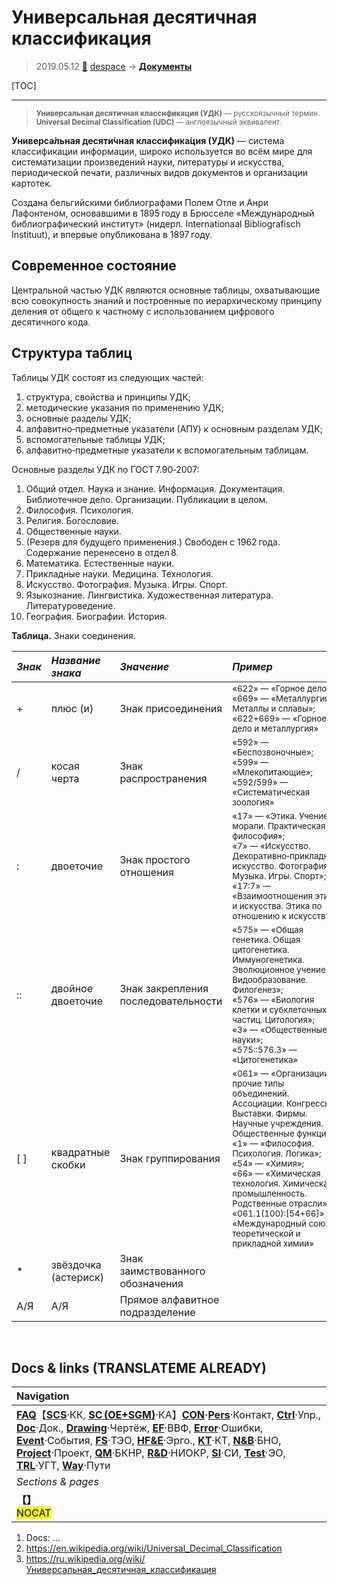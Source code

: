 # Универсальная десятичная классификация
> 2019.05.12 [🚀](../index/index.md) [despace](index.md) → **[Документы](doc.md)**

[TOC]

---

> <small>**Универсальная десятичная классификация (УДК)** — русскоязычный термин. **Universal Decimal Classification (UDC)** — англоязычный эквивалент.</small>

**Универса́льная десяти́чная классифика́ция (УДК)** — система классификации информации, широко используется во всём мире для систематизации произведений науки, литературы и искусства, периодической печати, различных видов документов и организации картотек.

Создана бельгийскими библиографами Полем Отле и Анри Лафонтеном, основавшими в 1895 году в Брюсселе «Международный библиографический институт» (нидерл. Internationaal Bibliografisch Instituut), и впервые опубликована в 1897 году.



## Современное состояние
Центральной частью УДК являются основные таблицы, охватывающие всю совокупность знаний и построенные по иерархическому принципу деления от общего к частному с использованием цифрового десятичного кода.



## Структура таблиц
Таблицы УДК состоят из следующих частей:

   1. структура, свойства и принципы УДК;
   1. методические указания по применению УДК;
   1. основные разделы УДК;
   1. алфавитно‑предметные указатели (АПУ) к основным разделам УДК;
   1. вспомогательные таблицы УДК;
   1. алфавитно‑предметные указатели к вспомогательным таблицам.

Основные разделы УДК по ГОСТ 7.90‑2007:

   1. Общий отдел. Наука и знание. Информация. Документация. Библиотечное дело. Организации. Публикации в целом.
   1. Философия. Психология.
   1. Религия. Богословие.
   1. Общественные науки.
   1. (Резерв для будущего применения.) Свободен с 1962 года. Содержание перенесено в отдел 8.
   1. Математика. Естественные науки.
   1. Прикладные науки. Медицина. Технология.
   1. Искусство. Фотография. Музыка. Игры. Спорт.
   1. Языкознание. Лингвистика. Художественная литература. Литературоведение.
   1. География. Биографии. История.

**Таблица.** Знаки соединения.

|*Знак*|*Название знака*|*Значение*|*Пример*|
|:-|:-|:-|:-|
|+|плюс (и)|Знак присоединения|<sup>«622» — «Горное дело»;<br> «669» — «Металлургия. Металлы и сплавы»;<br> «622+669» — «Горное дело и металлургия»</sup>|
|/|косая черта|Знак распространения|<sup>«592» — «Беспозвоночные»;<br> «599» — «Млекопитающие»;<br> «592/599» — «Систематическая зоология»</sup>|
|:|двоеточие|Знак простого отношения|<sup>«17» — «Этика. Учение о морали. Практическая философия»;<br> «7» — «Искусство. Декоративно‑прикладное искусство. Фотография. Музыка. Игры. Спорт»;<br> «17:7» — «Взаимоотношения этики и искусства. Этика по отношению к искусству»</sup>|
|::|двойное двоеточие|Знак закрепления последовательности|<sup>«575» — «Общая генетика. Общая цитогенетика. Иммуногенетика. Эволюционное учение. Видообразование. Филогенез»;<br> «576» — «Биология клетки и субклеточных частиц. Цитология»;<br> «3» — «Общественные науки»;<br> «575::576.3» — «Цитогенетика»</sup>|
|\[ \]|квадратные скобки|Знак группирования|<sup>«061» — «Организации и прочие типы объединений. Ассоциации. Конгрессы. Выставки. Фирмы. Научные учреждения. Общественные функции»;<br> «1» — «Философия. Психология. Логика»;<br> «54» — «Химия»;<br> «66» — «Химическая технология. Химическая промышленность. Родственные отрасли»;<br> «061.1(100):\[54+66\]» — «Международный союз теоретической и прикладной химии»</sup>|
|\*|звёздочка (астериск)|Знак заимствованного обозначения| |
|А/Я|А/Я|Прямое алфавитное подразделение| |



<p style="page-break-after:always"> </p>

## Docs & links (TRANSLATEME ALREADY)
|Navigation|
|:-|
|**[FAQ](faq.md)**【**[SCS](scs.md)**·КК, **[SC (OE+SGM)](sc.md)**·КА】**[CON](contact.md)·[Pers](person.md)**·Контакт, **[Ctrl](control.md)**·Упр., **[Doc](doc.md)**·Док., **[Drawing](drawing.md)**·Чертёж, **[EF](ef.md)**·ВВФ, **[Error](error.md)**·Ошибки, **[Event](event.md)**·События, **[FS](fs.md)**·ТЭО, **[HF&E](hfe.md)**·Эрго., **[KT](kt.md)**·КТ, **[N&B](nnb.md)**·БНО, **[Project](project.md)**·Проект, **[QM](qm.md)**·БКНР, **[R&D](rnd.md)**·НИОКР, **[SI](si.md)**·СИ, **[Test](test.md)**·ЭО, **[TRL](trl.md)**·УГТ, **[Way](way.md)**·Пути|
|*Sections & pages*|
|**【[](.md)】**<br> <mark>NOCAT</mark>|

   1. Docs: …
   1. <https://en.wikipedia.org/wiki/Universal_Decimal_Classification>
   1. <https://ru.wikipedia.org/wiki/Универсальная_десятичная_классификация>
